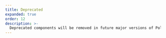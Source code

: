 ```yaml
---
title: Deprecated
expanded: true
order: 12
description: >-
  Deprecated components will be removed in future major versions of Polaris. These components could be deprecated for a [number of reasons](https://polaris.shopify.com/getting-started/components-lifecycle#requirements-for-deprecation) and should be avoided. These components will show warnings in the component file and provide details for alternative usage. For more information, check out the [component lifecycle](https://polaris.shopify.com/getting-started/components-lifecycle#deprecated).
---
```

